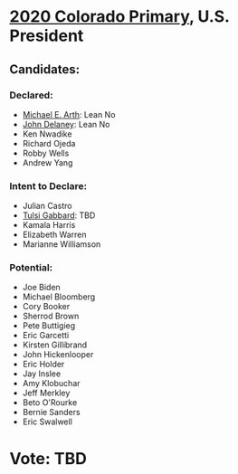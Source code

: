 # [2020 Colorado Primary](../README.md), U.S. President

## Candidates:

### Declared:

* [Michael E. Arth](michael_e_arth.md): Lean No
* [John Delaney](john_delaney.md): Lean No
* Ken Nwadike
* Richard Ojeda
* Robby Wells
* Andrew Yang

### Intent to Declare:

* Julian Castro
* [Tulsi Gabbard](tulsi_gabbard.md): TBD
* Kamala Harris
* Elizabeth Warren
* Marianne Williamson

### Potential:

* Joe Biden
* Michael Bloomberg
* Cory Booker
* Sherrod Brown
* Pete Buttigieg
* Eric Garcetti
* Kirsten Gillibrand
* John Hickenlooper
* Eric Holder
* Jay Inslee
* Amy Klobuchar
* Jeff Merkley
* Beto O'Rourke
* Bernie Sanders
* Eric Swalwell

# Vote: TBD
